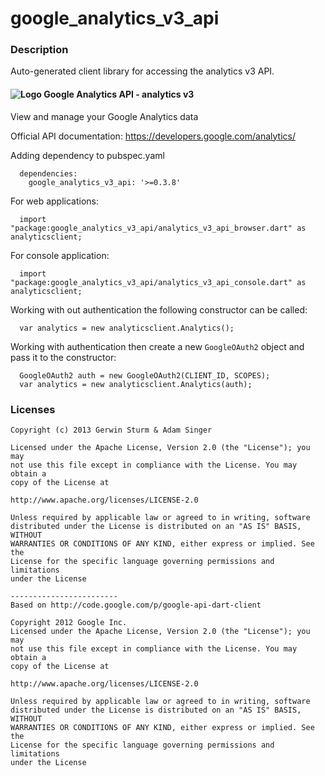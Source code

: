 # google_analytics_v3_api

### Description

Auto-generated client library for accessing the analytics v3 API.

#### ![Logo](http://www.google.com/images/icons/product/analytics-16.png) Google Analytics API - analytics v3

View and manage your Google Analytics data

Official API documentation: https://developers.google.com/analytics/

Adding dependency to pubspec.yaml

```
  dependencies:
    google_analytics_v3_api: '>=0.3.8'
```

For web applications:

```
  import "package:google_analytics_v3_api/analytics_v3_api_browser.dart" as analyticsclient;
```

For console application:

```
  import "package:google_analytics_v3_api/analytics_v3_api_console.dart" as analyticsclient;
```

Working with out authentication the following constructor can be called:

```
  var analytics = new analyticsclient.Analytics();
```

Working with authentication then create a new `GoogleOAuth2` object and pass it to the constructor:


```
  GoogleOAuth2 auth = new GoogleOAuth2(CLIENT_ID, SCOPES);
  var analytics = new analyticsclient.Analytics(auth);
```

### Licenses

```
Copyright (c) 2013 Gerwin Sturm & Adam Singer

Licensed under the Apache License, Version 2.0 (the "License"); you may 
not use this file except in compliance with the License. You may obtain a 
copy of the License at

http://www.apache.org/licenses/LICENSE-2.0

Unless required by applicable law or agreed to in writing, software
distributed under the License is distributed on an "AS IS" BASIS, WITHOUT
WARRANTIES OR CONDITIONS OF ANY KIND, either express or implied. See the
License for the specific language governing permissions and limitations 
under the License

------------------------
Based on http://code.google.com/p/google-api-dart-client

Copyright 2012 Google Inc.
Licensed under the Apache License, Version 2.0 (the "License"); you may 
not use this file except in compliance with the License. You may obtain a
copy of the License at

http://www.apache.org/licenses/LICENSE-2.0

Unless required by applicable law or agreed to in writing, software
distributed under the License is distributed on an "AS IS" BASIS, WITHOUT
WARRANTIES OR CONDITIONS OF ANY KIND, either express or implied. See the
License for the specific language governing permissions and limitations 
under the License

```
